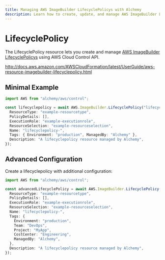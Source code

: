 ```yaml
---
title: Managing AWS ImageBuilder LifecyclePolicys with Alchemy
description: Learn how to create, update, and manage AWS ImageBuilder LifecyclePolicys using Alchemy Cloud Control.
---
```


# LifecyclePolicy

The LifecyclePolicy resource lets you create and manage [AWS ImageBuilder LifecyclePolicys](https://docs.aws.amazon.com/imagebuilder/latest/userguide/) using AWS Cloud Control API.

http://docs.aws.amazon.com/AWSCloudFormation/latest/UserGuide/aws-resource-imagebuilder-lifecyclepolicy.html

## Minimal Example

```ts
import AWS from "alchemy/aws/control";

const lifecyclepolicy = await AWS.ImageBuilder.LifecyclePolicy("lifecyclepolicy-example", {
  ResourceType: "example-resourcetype",
  PolicyDetails: [],
  ExecutionRole: "example-executionrole",
  ResourceSelection: "example-resourceselection",
  Name: "lifecyclepolicy-",
  Tags: { Environment: "production", ManagedBy: "Alchemy" },
  Description: "A lifecyclepolicy resource managed by Alchemy",
});
```

## Advanced Configuration

Create a lifecyclepolicy with additional configuration:

```ts
import AWS from "alchemy/aws/control";

const advancedLifecyclePolicy = await AWS.ImageBuilder.LifecyclePolicy("advanced-lifecyclepolicy", {
  ResourceType: "example-resourcetype",
  PolicyDetails: [],
  ExecutionRole: "example-executionrole",
  ResourceSelection: "example-resourceselection",
  Name: "lifecyclepolicy-",
  Tags: {
    Environment: "production",
    Team: "DevOps",
    Project: "MyApp",
    CostCenter: "Engineering",
    ManagedBy: "Alchemy",
  },
  Description: "A lifecyclepolicy resource managed by Alchemy",
});
```

